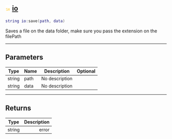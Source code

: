 ## ![shared](.gitbook/assets/shared.png) [io](home/io)



```lua
string io:save(path, data)
```

Saves a file on the data folder, make sure you pass the extension on the filePath

------
## Parameters

| Type   | Name | Description | Optional |
| ------ | ---- | ----------- | -------: |
| string | path | No description |  |
| string | data | No description |  |

------
## Returns

| Type   | Description |
| ------ | ----------: |
| string | error |

